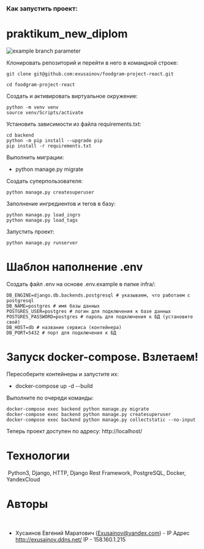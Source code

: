 ### Как запустить проект:

# praktikum_new_diplom
![example branch parameter](https://github.com/exusainov/foodgram-project-react/actions/workflows/foodgram_workflow.yml/badge.svg?branch=master)

Клонировать репозиторий и перейти в него в командной строке:

```
git clone git@github.com:exusainov/foodgram-project-react.git
```

```
cd foodgram-project-react
```

Cоздать и активировать виртуальное окружение:

```
python -m venv venv
source venv/Scripts/activate
```
Установить зависимости из файла requirements.txt:

```
cd backend
python -m pip install --upgrade pip
pip install -r requirements.txt
```

Выполнить миграции:

* python manage.py migrate

Создать суперпользователя:
​
```
python manage.py createsuperuser
```

Заполнение ингредиентов и тегов в базу:
```
python manage.py load_ingrs
python manage.py load_tags
```

Запустить проект:

```
python manage.py runserver
```
# Шаблон наполнение .env

Создать файл .env на основе .env.example в папке infra/:

```
DB_ENGINE=django.db.backends.postgresql # указываем, что работаем с postgresql
DB_NAME=postgres # имя базы данных
POSTGRES_USER=postgres # логин для подключения к базе данных
POSTGRES_PASSWORD=postgres # пароль для подключения к БД (установите свой)
DB_HOST=db # название сервиса (контейнера)
DB_PORT=5432 # порт для подключения к БД 
```

# Запуск docker-compose. Взлетаем!

Пересоберите контейнеры и запустите их:


* docker-compose up -d --build

Выполните по очереди команды:

```
docker-compose exec backend python manage.py migrate
docker-compose exec backend python manage.py createsuperuser
docker-compose exec backend python manage.py collectstatic --no-input
```

Теперь проект доступен по адресу: http://localhost/


# Технологии
​
Python3, Django, HTTP, Django Rest Framework, PostgreSQL, Docker, YandexCloud
​

# Авторы
​
- Хусаинов Евгений Маратович (Exusainov@yandex.com)
​- IP Адрес http://exusainov.ddns.net/  IP - 158.160.1.215
